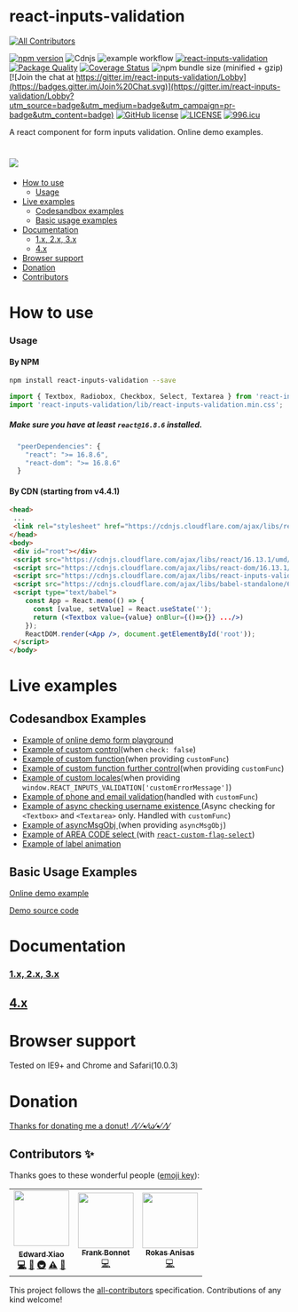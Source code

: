 # react-inputs-validation
<!-- ALL-CONTRIBUTORS-BADGE:START - Do not remove or modify this section -->
[![All Contributors](https://img.shields.io/badge/all_contributors-3-orange.svg?style=flat-square)](#contributors-)
<!-- ALL-CONTRIBUTORS-BADGE:END -->
[![npm version](https://badge.fury.io/js/react-inputs-validation.svg)](https://badge.fury.io/js/react-inputs-validation) ![Cdnjs](https://img.shields.io/cdnjs/v/react-inputs-validation) ![example workflow](https://github.com/edwardfxiao/react-inputs-validation/actions/workflows/main.yml/badge.svg) [![react-inputs-validation](http://img.shields.io/npm/dm/react-inputs-validation.svg)](https://www.npmjs.com/package/react-inputs-validation) [![Package Quality](https://npm.packagequality.com/shield/react-inputs-validation.svg)](http://packagequality.com/#?package=react-inputs-validation) [![Coverage Status](https://coveralls.io/repos/github/edwardfxiao/react-inputs-validation/badge.svg?branch=master)](https://coveralls.io/github/edwardfxiao/react-inputs-validation?branch=master) ![npm bundle size (minified + gzip)](https://img.shields.io/bundlephobia/minzip/react-inputs-validation.svg) [![Join the chat at https://gitter.im/react-inputs-validation/Lobby](https://badges.gitter.im/Join%20Chat.svg)](https://gitter.im/react-inputs-validation/Lobby?utm_source=badge&utm_medium=badge&utm_campaign=pr-badge&utm_content=badge) [![GitHub license](https://img.shields.io/badge/license-MIT-blue.svg)](https://raw.githubusercontent.com/edwardfxiao/react-inputs-validation/master/LICENSE) [![LICENSE](https://img.shields.io/badge/license-Anti%20996-blue.svg)](https://github.com/996icu/996.ICU/blob/master/LICENSE) [![996.icu](https://img.shields.io/badge/link-996.icu-red.svg)](https://996.icu)

A react component for form inputs validation. Online demo examples.
# <img src="https://raw.githubusercontent.com/edwardfxiao/react-inputs-validation/master/react-inputs-validation.gif" />

- [How to use](#how-to-use)
  - [Usage](#usage)
- [Live examples](#live-examples)
    - [Codesandbox examples](#codesandbox-examples)
    - [Basic usage examples](#basic-usage-examples)
- [Documentation](#documentation)
    - [1.x, 2.x, 3.x](#1.x-2.x-3.x-documentation)
    - [4.x](#4.x-documentation)
- [Browser support](#browser-support)
- [Donation](#donation)
- [Contributors](#contributors)


# <a name="how-to-use"></a>How to use

### <a name="usage"></a>Usage

#### By NPM
```sh
npm install react-inputs-validation --save
```
```js
import { Textbox, Radiobox, Checkbox, Select, Textarea } from 'react-inputs-validation';
import 'react-inputs-validation/lib/react-inputs-validation.min.css';
```

##### Make sure you have at least ```react@16.8.6``` installed.
```js
  "peerDependencies": {
    "react": ">= 16.8.6",
    "react-dom": ">= 16.8.6"
  }
```

#### By CDN (starting from v4.4.1)
```html
<head>
 ...
 <link rel="stylesheet" href="https://cdnjs.cloudflare.com/ajax/libs/react-inputs-validation/4.9.1/react-inputs-validation.min.css"/>
</head>
<body>
 <div id="root"></div>
 <script src="https://cdnjs.cloudflare.com/ajax/libs/react/16.13.1/umd/react.production.min.js"></script>
 <script src="https://cdnjs.cloudflare.com/ajax/libs/react-dom/16.13.1/umd/react-dom.production.min.js"></script>
 <script src="https://cdnjs.cloudflare.com/ajax/libs/react-inputs-validation/4.9.1/react-inputs-validation.min.js"></script>
 <script src="https://cdnjs.cloudflare.com/ajax/libs/babel-standalone/6.21.1/babel.min.js"></script>
 <script type="text/babel">
    const App = React.memo(() => {
      const [value, setValue] = React.useState('');
      return (<Textbox value={value} onBlur={()=>{}} .../>)
    });
    ReactDOM.render(<App />, document.getElementById('root'));
 </script>
</body>


```

# <a name="live-examples"></a>Live examples

## <a name="codesandbox-examples"></a>Codesandbox Examples
* <a href="https://codesandbox.io/s/v3wq0llmo3">Example of online demo form playground</a>
* <a href="https://codesandbox.io/s/pjom8r78x7">Example of custom control</a>(when ```check: false```)
* <a href="https://codesandbox.io/s/1r77ozkrk7">Example of custom function</a>(when providing ```customFunc```)
* <a href="https://codesandbox.io/s/custom-function-further-control-when-providing-customfunc-yjwch">Example of custom function further control</a>(when providing ```customFunc```)
* <a href="https://codesandbox.io/s/q9vqmk4j84">Example of custom locales</a>(when providing ```window.REACT_INPUTS_VALIDATION['customErrorMessage']```)
* <a href="https://codesandbox.io/s/13qo2rqxjj">Example of phone and email validation</a>(handled with ```customFunc```)
* <a href="https://codesandbox.io/s/async-checking-via-customfunc-emqgw">Example of async checking username existence </a>(Async checking for ```<Textbox>``` and ```<Textarea>``` only. Handled with ```customFunc```)
* <a href="https://codesandbox.io/s/asyncmsgobj-blmce">Example of asyncMsgObj </a>(when providing ```asyncMsgObj```)
* <a href="https://codesandbox.io/s/jvw9nvyzv">Example of AREA CODE select </a>(with [```react-custom-flag-select```](https://github.com/edwardfxiao/react-custom-flag-select))
* <a href="https://codesandbox.io/s/transform-label-example-w61dp">Example of label animation </a>

## <a name="basic-usage-examples"></a>Basic Usage Examples
<a href="https://edwardfxiao.github.io/react-inputs-validation/">Online demo example</a>

<a href="https://github.com/edwardfxiao/react-inputs-validation/blob/gh-pages/example/index.js">Demo source code</a>

# <a name="documentation"></a>Documentation

### <a name="1.x-2.x-3.x-documentation"></a>[1.x, 2.x, 3.x](https://github.com/edwardfxiao/react-inputs-validation/blob/master/docs/v1-v2-v3-doc.md)

## <a name="4.x-documentation"></a>[4.x](https://github.com/edwardfxiao/react-inputs-validation/blob/master/docs/v4-doc.md)

# <a name="browser-support"></a>Browser support
Tested on IE9+ and Chrome and Safari(10.0.3)

# <a name="donation"></a>Donation
<a href="https://www.paypal.me/XIAOMENGXIAO/0.99" target="_blank" alt="PayPal Donate">Thanks for donating me a donut!&nbsp;&nbsp;⁄(⁄ ⁄•⁄ω⁄•⁄ ⁄)⁄</a>

<a name="contributors"></a>
## Contributors ✨

Thanks goes to these wonderful people ([emoji key](https://allcontributors.org/docs/en/emoji-key)):

<!-- ALL-CONTRIBUTORS-LIST:START - Do not remove or modify this section -->
<!-- prettier-ignore-start -->
<!-- markdownlint-disable -->
<table>
  <tr>
    <td align="center"><a href="https://github.com/edwardfxiao"><img src="https://avatars3.githubusercontent.com/u/11728228?v=4" width="100px;" alt=""/><br /><sub><b>Edward Xiao</a><br /><a href="https://github.com/edwardfxiao/react-inputs-validation/commits?author=edwardfxiao" title="Code">💻</a> <a href="https://github.com/edwardfxiao/react-inputs-validation/commits?author=edwardfxiao" title="Documentation">📖</a> <a href="https://github.com/edwardfxiao/react-inputs-validation/commits?author=edwardfxiao" title="Infrastructure (Hosting, Build-Tools, etc)">🚇</a> <a href="https://github.com/edwardfxiao/react-inputs-validation/commits?author=edwardfxiao" title="Tests">⚠️</a> <a href="https://github.com/edwardfxiao/react-inputs-validation/commits?author=edwardfxiao" title="Reviewed Pull Requests">👀</a></td>
    <td align="center"><a href="http://www.dcorp.it"><img src="https://avatars1.githubusercontent.com/u/31480614?v=4" width="100px;" alt=""/><br /><sub><b>Frank Bonnet</b></sub></a><br /><a href="https://github.com/edwardfxiao/react-inputs-validation/commits?author=DecentralizedIT" title="Code">💻</a></td>
    <td align="center"><a href="http://rokasanisas.com"><img src="https://avatars3.githubusercontent.com/u/33621394?v=4" width="100px;" alt=""/><br /><sub><b>Rokas Anisas</b></sub></a><br /><a href="https://github.com/edwardfxiao/react-inputs-validation/commits?author=RokasAniss" title="Code">💻</a></td>
  </tr>
</table>

<!-- markdownlint-enable -->
<!-- prettier-ignore-end -->
<!-- ALL-CONTRIBUTORS-LIST:END -->

This project follows the [all-contributors](https://github.com/all-contributors/all-contributors) specification. Contributions of any kind welcome!
